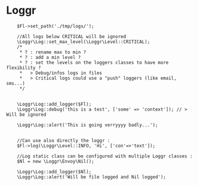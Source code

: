 # Loggr

        
        $Fl->set_path('./tmp/logs/');
        
        //All logs below CRITICAL will be ignored
        \Loggr\Log::set_max_level(\Loggr\Level::CRITICAL);
        /*
         * ? : rename max to min ?
         * ? : add a min level ?
         * ? : set the levels on the loggers classes to have more flexibility ?
         *   > Debug/infos logs in files
         *   > Critical logs could use a "push" loggers (like email, sms...)
         */
        
        
        \Loggr\Log::add_logger($Fl);
        \Loggr\Log::debug('this is a test', ['some' => 'context']); // > Will be ignored
        
        \Loggr\Log::alert('This is going verryyyy badly...');
        
        
        //Can use also directly the loggr :
        $Fl->log(\Loggr\Level::INFO, 'Hi', ['con'=>'text']);
        
        //Log static class can be configured with multiple Loggr classes :
        $Nl = new \Loggr\Envoy\Nil();
        
        \Loggr\Log::add_logger($Nl);
        \Loggr\Log::alert('Will be file logged and Nil logged');
